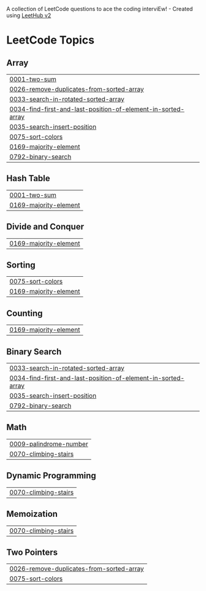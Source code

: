 A collection of LeetCode questions to ace the coding interviEw! - Created using [LeetHub v2](https://github.com/arunbhardwaj/LeetHub-2.0)
<!---LeetCode Topics Start-->
# LeetCode Topics
## Array
|  |
| ------- |
| [0001-two-sum](https://github.com/Digvijay78/LeetcodePRactise/tree/master/0001-two-sum) |
| [0026-remove-duplicates-from-sorted-array](https://github.com/Digvijay78/LeetcodePRactise/tree/master/0026-remove-duplicates-from-sorted-array) |
| [0033-search-in-rotated-sorted-array](https://github.com/Digvijay78/LeetcodePRactise/tree/master/0033-search-in-rotated-sorted-array) |
| [0034-find-first-and-last-position-of-element-in-sorted-array](https://github.com/Digvijay78/LeetcodePRactise/tree/master/0034-find-first-and-last-position-of-element-in-sorted-array) |
| [0035-search-insert-position](https://github.com/Digvijay78/LeetcodePRactise/tree/master/0035-search-insert-position) |
| [0075-sort-colors](https://github.com/Digvijay78/LeetcodePRactise/tree/master/0075-sort-colors) |
| [0169-majority-element](https://github.com/Digvijay78/LeetcodePRactise/tree/master/0169-majority-element) |
| [0792-binary-search](https://github.com/Digvijay78/LeetcodePRactise/tree/master/0792-binary-search) |
## Hash Table
|  |
| ------- |
| [0001-two-sum](https://github.com/Digvijay78/LeetcodePRactise/tree/master/0001-two-sum) |
| [0169-majority-element](https://github.com/Digvijay78/LeetcodePRactise/tree/master/0169-majority-element) |
## Divide and Conquer
|  |
| ------- |
| [0169-majority-element](https://github.com/Digvijay78/LeetcodePRactise/tree/master/0169-majority-element) |
## Sorting
|  |
| ------- |
| [0075-sort-colors](https://github.com/Digvijay78/LeetcodePRactise/tree/master/0075-sort-colors) |
| [0169-majority-element](https://github.com/Digvijay78/LeetcodePRactise/tree/master/0169-majority-element) |
## Counting
|  |
| ------- |
| [0169-majority-element](https://github.com/Digvijay78/LeetcodePRactise/tree/master/0169-majority-element) |
## Binary Search
|  |
| ------- |
| [0033-search-in-rotated-sorted-array](https://github.com/Digvijay78/LeetcodePRactise/tree/master/0033-search-in-rotated-sorted-array) |
| [0034-find-first-and-last-position-of-element-in-sorted-array](https://github.com/Digvijay78/LeetcodePRactise/tree/master/0034-find-first-and-last-position-of-element-in-sorted-array) |
| [0035-search-insert-position](https://github.com/Digvijay78/LeetcodePRactise/tree/master/0035-search-insert-position) |
| [0792-binary-search](https://github.com/Digvijay78/LeetcodePRactise/tree/master/0792-binary-search) |
## Math
|  |
| ------- |
| [0009-palindrome-number](https://github.com/Digvijay78/LeetcodePRactise/tree/master/0009-palindrome-number) |
| [0070-climbing-stairs](https://github.com/Digvijay78/LeetcodePRactise/tree/master/0070-climbing-stairs) |
## Dynamic Programming
|  |
| ------- |
| [0070-climbing-stairs](https://github.com/Digvijay78/LeetcodePRactise/tree/master/0070-climbing-stairs) |
## Memoization
|  |
| ------- |
| [0070-climbing-stairs](https://github.com/Digvijay78/LeetcodePRactise/tree/master/0070-climbing-stairs) |
## Two Pointers
|  |
| ------- |
| [0026-remove-duplicates-from-sorted-array](https://github.com/Digvijay78/LeetcodePRactise/tree/master/0026-remove-duplicates-from-sorted-array) |
| [0075-sort-colors](https://github.com/Digvijay78/LeetcodePRactise/tree/master/0075-sort-colors) |
<!---LeetCode Topics End-->
